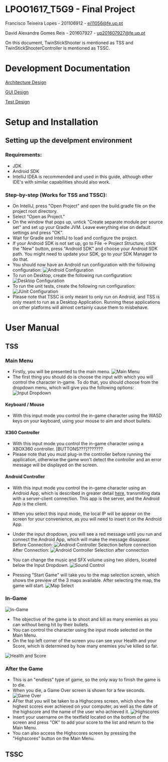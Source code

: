 # LPOO1617_T5G9 - Final Project
Francisco Teixeira Lopes - 201106912 - ei11056@fe.up.pt

David Alexandre Gomes Reis - 201607927 - up201607927@fe.up.pt

On this document, TwinStickShooter is mentioned as TSS and TwinStickShooterController is mentioned as TSSC.

# Development Documentation

[Architecture Design](Docs/Architecture%20Design.pdf)

[GUI Design](Docs/GUI%20Design.pdf)

[Test Design](Docs/TestDesign.pdf)

# Setup and Installation

## Setting up the develpment environment

### Requirements:
- JDK
- Android SDK
- IntelliJ IDEA is recommended and used in this guide, although other IDE's with similar capabilities should also work.
 
### Step-by-step (Works for TSS and TSSC):
- On IntelliJ, press "Open Project" and open the build.gradle file on the project root directory.
- Select "Open as Project."
- On the window that pops up, untick "Create separate module per source set" and set up your Gradle JVM. Leave everything else on default settings and press "OK".
- Wait for Gradle and IntelliJ to load and configure the project.
- If your Android SDK is not set up, go to File -> Project Structure, click the "New" button, press "Android SDK" and choose your Android SDK path. You might need to update your SDK, go to your SDK Manager to do that.
- You should now have an Android run configuration with the following configuration:
![Android Configuration](Docs/android.png)
- To run on Desktop, create the following run configuration:
![Desktop Configuration](Docs/desktop.png)
- To run the unit tests, create the following run configuration:
![JUnit Configuration](Docs/junit.png)
- Please note that TSSC is only meant to only run on Android, and TSS is only meant to run as a Desktop Application. Running these applications on other platforms will almost certainly cause them to misbehave.

# User Manual

## TSS

### Main Menu
- Firstly, you will be presented to the main menu.
![Main Menu](Docs/mainmenu.png)
- The first thing you should do is choose the input with which you will control the character in-game. To do that, you should choose from the dropdown menu, which will give you the following options:
![Input Dropdown](Docs/inputdropdown.png)

#### Keyboard / Mouse
- With this input mode you control the in-game character using the WASD keys on your keyboard, using your mouse to aim and shoot bullets.

#### X360 Controller
- With this input mode you control the in-game character using a XBOX360 controller. [BUTTONS???]???????
- Please note that you must plug-in the controller before running the application, otherwise the game won't detect the controller and an error message will be displayed on the screen.

#### Android Controller
- With this input mode you control the in-game character using an Android App, which is described in greater detail [here](#tssc), transmiting data with a server-client connection. This app is the server, and the Android App is the client.
- When you select this input mode, the local IP will be appear on the screen for your convenience, as you will need to insert it on the Android App.
- Under the input dropdown, you will see a red message until you run and connect the Android App, which will make the message disappear.
Before Connection:
![Android Controller Selection before connection](Docs/androidbefore.png)
After Connection:
![Android Controller Selection after connection](Docs/androidafter.png)

- You can change the music and SFX volume using two sliders, located below the Input Dropdown.
![Sound Control](Docs/soundcontrol.png)
- Pressing "Start Game" will take you to the map selection screen, which shows the preview of the 3 maps available. After selecting the map, the game will start.
![Map Select](Docs/mapselect.png)

### In-Game
![In-Game](Docs/ingame.png)
- The objective of the game is to shoot and kill as many enemies as you can without being hit by their bullets.
- You can control the character using the input mode selected on the Main Menu.
- On the top left corner of the screen you can see your Health and your Score, which is determined by how many enemies you've killed so far.

![Health and Score](Docs/healthscore.png)
### After the Game
- This is an "endless" type of game, so the only way to finish the game is to die.
- When you die, a Game Over screen is shown for a few seconds.
![Game Over](Docs/gameover.png)
- AFter that you will be taken to a Highscores screen, which show the highest scores ever achieved on your computer, as well as the date of the highscore and the name of the user who achieved it.
![Highscores](Docs/highscores.png)
- Insert your username on the textfield located on the bottom of the screen and press "OK" to add your score to the list and return to the Main Menu.
- You can also access the Highscores screen by pressing the "Highscores" button on the Main Menu.

## TSSC



